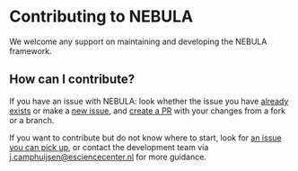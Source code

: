 # Contributing to NEBULA

We welcome any support on maintaining and developing the NEBULA framework.

## How can I contribute?

If you have an issue with NEBULA: look whether the issue you have [already exists](https://github.com/esciencecenter-digital-skills/NEBULA/issues) or make a [new issue](https://github.com/esciencecenter-digital-skills/NEBULA/issues/new), and [create a PR](https://docs.github.com/en/pull-requests/collaborating-with-pull-requests/proposing-changes-to-your-work-with-pull-requests/creating-a-pull-request) with your changes from a fork or a branch.

If you want to contribute but do not know where to start, look for [an issue you can pick up](https://github.com/esciencecenter-digital-skills/NEBULA/issues), or contact the development team via j.camphuijsen@esciencecenter.nl for more guidance.
